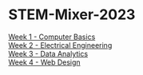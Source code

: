 # STEM-Mixer-2023
[Week 1 - Computer Basics](https://github.com/helloMaydm/STEM-Mixer-2023/blob/main/Week%201)<br />
[Week 2 - Electrical Engineering](https://github.com/helloMaydm/STEM-Mixer-2023/blob/main/Week%202)<br />
[Week 3 - Data Analytics ](https://github.com/helloMaydm/STEM-Mixer-2023/blob/main/Week%203)<br />
[Week 4 - Web Design](https://github.com/helloMaydm/STEM-Mixer-2023/blob/main/Week%204)<br />
